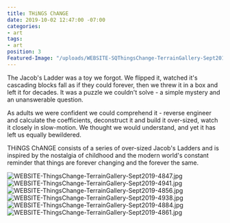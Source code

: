 ```yaml
---
title: THiNGS ChANGE
date: 2019-10-02 12:47:00 -07:00
categories:
- art
tags:
- art
position: 3
Featured-Image: "/uploads/WEBSITE-SQThingsChange-TerrainGallery-Sept2019-4862.jpg"
---
```


The Jacob's Ladder was a toy we forgot. We flipped it, watched it's cascading blocks fall as if they could forever, then we threw it in a box and left it for decades.  It was a puzzle we couldn't solve - a simple mystery and an unanswerable question.

As adults we were confident we could comprehend it - reverse engineer and calculate the coefficients, deconstruct it and build it over-sized, watch it closely in slow-motion. We thought we would understand, and yet it has left us equally bewildered. 

THiNGS ChANGE consists of a series of over-sized Jacob's Ladders and is inspired by the nostalgia of childhood and the modern world's constant reminder that things are forever changing and the forever the same.

![WEBSITE-ThingsChange-TerrainGallery-Sept2019-4847.jpg](/uploads/WEBSITE-ThingsChange-TerrainGallery-Sept2019-4847.jpg)
![WEBSITE-ThingsChange-TerrainGallery-Sept2019-4941.jpg](/uploads/WEBSITE-ThingsChange-TerrainGallery-Sept2019-4941.jpg)
![WEBSITE-ThingsChange-TerrainGallery-Sept2019-4856.jpg](/uploads/WEBSITE-ThingsChange-TerrainGallery-Sept2019-4856.jpg)![WEBSITE-ThingsChange-TerrainGallery-Sept2019-4938.jpg](/uploads/WEBSITE-ThingsChange-TerrainGallery-Sept2019-4938.jpg)![WEBSITE-ThingsChange-TerrainGallery-Sept2019-4884.jpg](/uploads/WEBSITE-ThingsChange-TerrainGallery-Sept2019-4884.jpg)![WEBSITE-ThingsChange-TerrainGallery-Sept2019-4861.jpg](/uploads/WEBSITE-ThingsChange-TerrainGallery-Sept2019-4861.jpg)